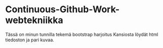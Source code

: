 # Continuous-Github-Work-webtekniikka

Tässä on minun tunnilla tekemä bootstrap harjoitus
Kansiosta löydät html tiedoston ja pari kuvaa. 
